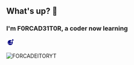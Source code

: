 

## What's up? 👋

### I'm F0RCAD31T0R, a coder now learning

<code><img height="20" src="https://raw.githubusercontent.com/github/explore/80688e429a7d4ef2fca1e82350fe8e3517d3494d/topics/lua/lua.png"></code>

<p align="left"><img src="https://github-readme-stats.vercel.app/api?username=FORCADEITORYT&show_icons=true&theme=gotham" alt="FORCADEITORYT" />

